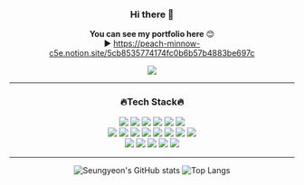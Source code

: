 <div align="center">

### Hi there 👋
**You can see my portfolio here** 😊 </br>
▶️ https://peach-minnow-c5e.notion.site/5cb8535774174fc0b6b57b4883be697c


<img src="https://img.shields.io/badge/BLOG-F5455C?style=flat&logo=spreadshirt&logoColor=white"/>

<hr/>

### 🔥Tech Stack🔥
<img src="https://img.shields.io/badge/JAVA-696969?style=flat&logoColor=white"/>
<img src="https://img.shields.io/badge/SpringBoot-6DB33F?style=flat&logo=springboot&logoColor=white"/>
<img src="https://img.shields.io/badge/MySQL-4479A1?style=flat&logo=mysql&logoColor=white"/>
<img src="https://img.shields.io/badge/Git-F05032?style=flat&logo=git&logoColor=white"/>
<img src="https://img.shields.io/badge/HTML-E34F26?style=flat&logo=html5&logoColor=white"/>
<img src="https://img.shields.io/badge/CSS-1572B6?style=flat&logo=css3&logoColor=white"/>

<br/>

<img src="https://img.shields.io/badge/Docker-2496ED?style=flat&logo=docker&logoColor=white"/>
<img src="https://img.shields.io/badge/Jenkins-D24939?style=flat&logo=jenkins&logoColor=white"/>
<img src="https://img.shields.io/badge/Kotlin-7F52FF?style=flat&logo=kotlin&logoColor=white"/>
<img src="https://img.shields.io/badge/JPA-696969?style=flat&logoColor=white"/>
<img src="https://img.shields.io/badge/JavaScript-F7DF1E?style=flat&logo=javascript&logoColor=white"/>
<img src="https://img.shields.io/badge/Unity-FFFFFF?style=flat&logo=unity&logoColor=darkgray"/>
<img src="https://img.shields.io/badge/Vue-4FC08D?style=flat&logo=vuedotjs&logoColor=white"/>
<img src="https://img.shields.io/badge/Flutter-02569B?style=flat&logo=flutter&logoColor=white"/>

<br/>

<img src="https://img.shields.io/badge/Redis-DC382D?style=flat&logo=redis&logoColor=white"/>
<img src="https://img.shields.io/badge/Django-092E20?style=flat&logo=django&logoColor=white"/>
<img src="https://img.shields.io/badge/C-A8B9CC?style=flat&logo=c&logoColor=white"/>
<img src="https://img.shields.io/badge/C++-00599C?style=flat&logo=cplusplus&logoColor=white"/>
<img src="https://img.shields.io/badge/Python-3776AB?style=flat&logo=python&logoColor=white"/>



<hr/>

![Seungyeon's GitHub stats](https://github-readme-stats.vercel.app/api?username=seungyeon38&show_icons=true&theme=monokai)
![Top Langs](https://github-readme-stats.vercel.app/api/top-langs/?username=seungyeon38&layout=compact&theme=monokai)

</div>




<!--
**seungyeon38/seungyeon38** is a ✨ _special_ ✨ repository because its `README.md` (this file) appears on your GitHub profile.

Here are some ideas to get you started:

- 🔭 I’m currently working on ...
- 🌱 I’m currently learning ...
- 👯 I’m looking to collaborate on ...
- 🤔 I’m looking for help with ...
- 💬 Ask me about ...
- 📫 How to reach me: ...
- 😄 Pronouns: ...
- ⚡ Fun fact: ...
-->
